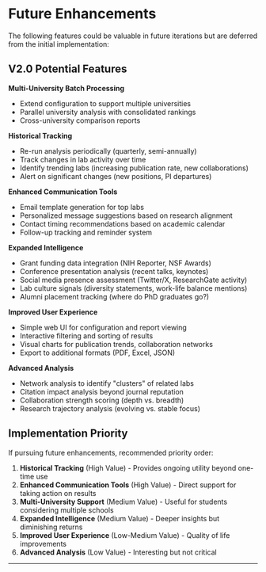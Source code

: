 # Future Enhancements

The following features could be valuable in future iterations but are deferred from the initial implementation:

## V2.0 Potential Features

**Multi-University Batch Processing**
- Extend configuration to support multiple universities
- Parallel university analysis with consolidated rankings
- Cross-university comparison reports

**Historical Tracking**
- Re-run analysis periodically (quarterly, semi-annually)
- Track changes in lab activity over time
- Identify trending labs (increasing publication rate, new collaborations)
- Alert on significant changes (new positions, PI departures)

**Enhanced Communication Tools**
- Email template generation for top labs
- Personalized message suggestions based on research alignment
- Contact timing recommendations based on academic calendar
- Follow-up tracking and reminder system

**Expanded Intelligence**
- Grant funding data integration (NIH Reporter, NSF Awards)
- Conference presentation analysis (recent talks, keynotes)
- Social media presence assessment (Twitter/X, ResearchGate activity)
- Lab culture signals (diversity statements, work-life balance mentions)
- Alumni placement tracking (where do PhD graduates go?)

**Improved User Experience**
- Simple web UI for configuration and report viewing
- Interactive filtering and sorting of results
- Visual charts for publication trends, collaboration networks
- Export to additional formats (PDF, Excel, JSON)

**Advanced Analysis**
- Network analysis to identify "clusters" of related labs
- Citation impact analysis beyond journal reputation
- Collaboration strength scoring (depth vs. breadth)
- Research trajectory analysis (evolving vs. stable focus)

## Implementation Priority

If pursuing future enhancements, recommended priority order:

1. **Historical Tracking** (High Value) - Provides ongoing utility beyond one-time use
2. **Enhanced Communication Tools** (High Value) - Direct support for taking action on results
3. **Multi-University Support** (Medium Value) - Useful for students considering multiple schools
4. **Expanded Intelligence** (Medium Value) - Deeper insights but diminishing returns
5. **Improved User Experience** (Low-Medium Value) - Quality of life improvements
6. **Advanced Analysis** (Low Value) - Interesting but not critical

---
